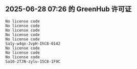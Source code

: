 ## 2025-06-28 07:26 的 GreenHub 许可证
```
No license code
No license code
No license code
No license code
No license code
Sa1y-w4qo-JvpH-IhC8-0142
No license code
No license code
No license code
Sa10-2TJN-zylu-15C8-1F9C
```
